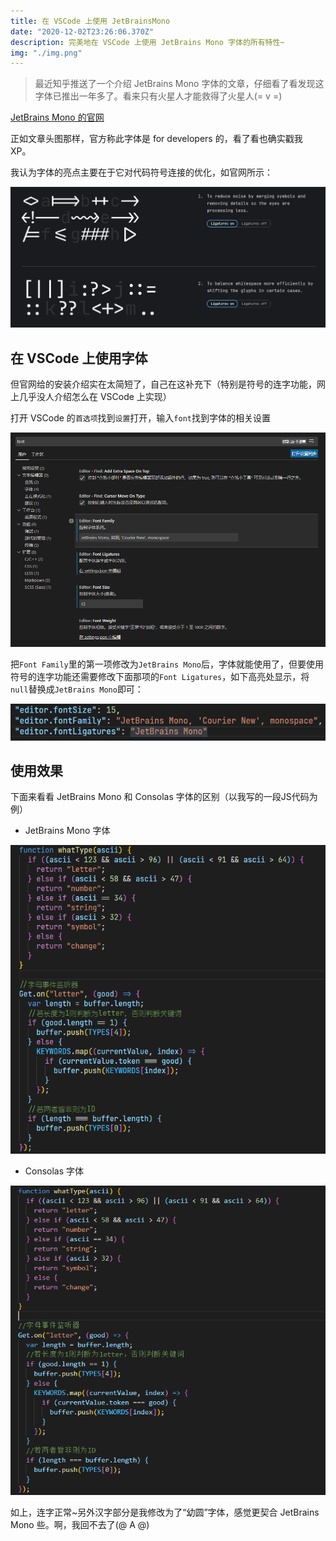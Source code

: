 ```yaml
---
title: 在 VSCode 上使用 JetBrainsMono
date: "2020-12-02T23:26:06.370Z"
description: 完美地在 VSCode 上使用 JetBrains Mono 字体的所有特性~
img: "./img.png"
---
```


>最近知乎推送了一个介绍 JetBrains Mono 字体的文章，仔细看了看发现这字体已推出一年多了。看来只有火星人才能救得了火星人(= v =)

[JetBrains Mono 的官网](https://www.jetbrains.com/lp/mono/)

正如文章头图那样，官方称此字体是 for developers 的，看了看也确实戳我 XP。

我认为字体的亮点主要在于它对代码符号连接的优化，如官网所示：

![特性介绍](./good.png)

## 在 VSCode 上使用字体

但官网给的安装介绍实在太简短了，自己在这补充下（特别是符号的连字功能，网上几乎没人介绍怎么在 VSCode 上实现）

打开 VSCode 的`首选项`找到`设置`打开，输入`font`找到字体的相关设置

![字体设置](./fontSetting.png)

把`Font Family`里的第一项修改为`JetBrains Mono`后，字体就能使用了，但要使用符号的连字功能还需要修改下面那项的`Font Ligatures`，如下高亮处显示，将`null`替换成`JetBrains Mono`即可：

![字体设置](./fontFamily.png)

## 使用效果

下面来看看 JetBrains Mono 和 Consolas 字体的区别（以我写的一段JS代码为例）

- JetBrains Mono 字体

![JetBrains Mono 字体](./jbm.png)

- Consolas 字体

![Consolas 字体](./csl.png)

如上，连字正常~另外汉字部分是我修改为了“幼圆”字体，感觉更契合 JetBrains Mono 些。啊，我回不去了(@ A @)
